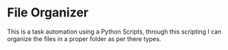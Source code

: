 # File Organizer
 This is a task automation using a Python Scripts, through this scripting I can organize the files in a proper folder as per there types. 
